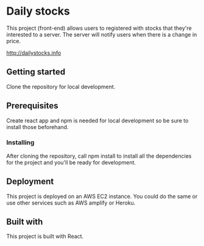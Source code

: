 # Daily stocks
This project (front-end) allows users to registered with stocks that they're interested to a server. The server will notify users when there is a change in price.

http://dailystocks.info

## Getting started

Clone the repository for local development.

## Prerequisites

Create react app and npm is needed for local development so be sure to install those beforehand.

### Installing

After cloning the repository, call npm install to install all the dependencies for the project and you'll be ready for development.

## Deployment

This project is deployed on an AWS EC2 instance.
You could do the same or use other services such as AWS amplify or Heroku.

## Built with

This project is built with React.
